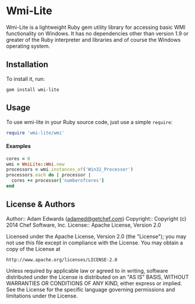 Wmi-Lite
========

Wmi-Lite is a lightweight Ruby gem utility library for accessing basic WMI functionality on Windows. It has no dependencies
other than version 1.9 or greater of the Ruby interpreter and libraries and of course the Windows operating system.

Installation
------------

To install it, run:

    gem install wmi-lite

Usage
-----
To use wmi-lite in your Ruby source code, just use a simple `require`:

```ruby
require 'wmi-lite/wmi'
```

#### Examples
```ruby
cores = 0
wmi = WmiLite::Wmi.new
processors = wmi.instances_of('Win32_Processor')
processors.each do | processor |
  cores += processor['numberofcores']
end
```

License & Authors
-----------------

Author:: Adam Edwards (<adamed@getchef.com>)
Copyright:: Copyright (c) 2014 Chef Software, Inc.
License:: Apache License, Version 2.0

Licensed under the Apache License, Version 2.0 (the "License");
you may not use this file except in compliance with the License.
You may obtain a copy of the License at

    http://www.apache.org/licenses/LICENSE-2.0

Unless required by applicable law or agreed to in writing, software
distributed under the License is distributed on an "AS IS" BASIS,
WITHOUT WARRANTIES OR CONDITIONS OF ANY KIND, either express or implied.
See the License for the specific language governing permissions and
limitations under the License.

